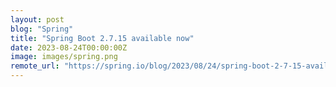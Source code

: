 ```yaml
---
layout: post
blog: "Spring"
title: "Spring Boot 2.7.15 available now"
date: 2023-08-24T00:00:00Z
image: images/spring.png
remote_url: "https://spring.io/blog/2023/08/24/spring-boot-2-7-15-available-now"
---
```

